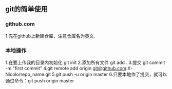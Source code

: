 ## git的简单使用
### github.com
1.先在github上新建仓库，注意仓库名为英文.
### 本地操作
1.在要上传我的目录内初始化 git init
2.添加所有文件 git add .
3.提交 git commit -m "first commit"
4.git remote add origin git@github.com:X-Nicolo/repo_name.git
5.git push -u origin master
6.只要本地作了提交，就可以通过命令：git push origin master

